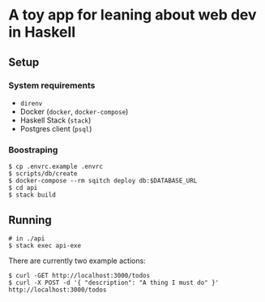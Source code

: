 # A toy app for leaning about web dev in Haskell

## Setup

### System requirements

* `direnv`
* Docker (`docker`, `docker-compose`)
* Haskell Stack (`stack`)
* Postgres client (`psql`)

### Boostraping

```
$ cp .envrc.example .envrc
$ scripts/db/create
$ docker-compose --rm sqitch deploy db:$DATABASE_URL
$ cd api
$ stack build
```

## Running

```
# in ./api
$ stack exec api-exe
```

There are currently two example actions:

```
$ curl -GET http://localhost:3000/todos
$ curl -X POST -d '{ "description": "A thing I must do" }' http://localhost:3000/todos
```

